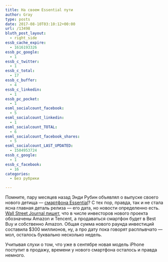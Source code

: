 ```yaml
---
title: На своем Essential пути
author: Gray
type: posts
date: 2017-08-10T03:10:12+00:00
url: /13498
bluth_post_layout:
  - right_side
essb_cache_expire:
  - 1616193326
essb_pc_google:
  - 1
essb_c_twitter:
  - 1
essb_c_total:
  - 17
essb_c_buffer:
  - 4
essb_c_linkedin:
  - 1
essb_pc_pocket:
  - 1
esml_socialcount_facebook:
  - 5
esml_socialcount_linkedin:
  - 1
esml_socialcount_TOTAL:
  - 6
esml_socialcount_facebook_shares:
  - 5
esml_socialcount_LAST_UPDATED:
  - 1504953724
essb_c_google:
  - 1
essb_c_facebook:
  - 16
categories:
  - Без рубрики

---
```








Помните, пару месяцев назад Энди Рубин объявлял о выпуске своего нового детища — [смартфона Essential][1]? С тех пор, правда, так и не стала ясна главная деталь релиза — его дата, но новости определенно есть. [Wall Street Journal пишет][2], что в числе инвесторов нового проекта обозначены Amazon и Tencent, а продаваться смартфон будет в Best Buy и собственно Amazon. Общая сумма нового раунда инвестиций составила $300 миллионов, ну, а про дату пока говорят расплывчато — мол, осталось буквально несколько недель.

Учитывая слухи о том, что уже в сентябре новая модель iPhone поступит в продажу, времени у нового смартфона осталось и правда немного.

 [1]: https://blognot.co/13242
 [2]: https://www.wsj.com/articles/amazon-and-tencent-back-smartphone-maker-essential-1502283648#
